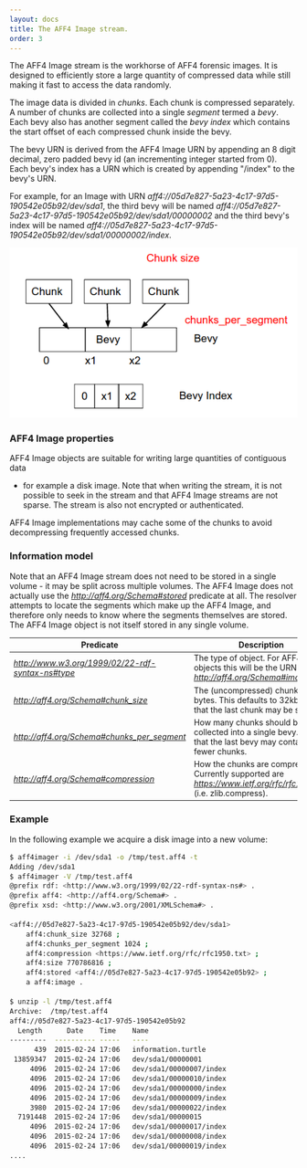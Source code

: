 ```yaml
---
layout: docs
title: The AFF4 Image stream.
order: 3
---
```


The AFF4 Image stream is the workhorse of AFF4 forensic images. It is designed
to efficiently store a large quantity of compressed data while still making it
fast to access the data randomly.

The image data is divided in *chunks*. Each chunk is compressed separately. A
number of chunks are collected into a single *segment* termed a *bevy*. Each
bevy also has another segment called the *bevy index* which contains the start
offset of each compressed chunk inside the bevy.

The bevy URN is derived from the AFF4 Image URN by appending an 8 digit decimal,
zero padded bevy id (an incrementing integer started from 0). Each bevy's index
has a URN which is created by appending "/index" to the bevy's URN.

For example, for an Image with URN
*aff4://05d7e827-5a23-4c17-97d5-190542e05b92/dev/sda1*, the third bevy will be
named *aff4://05d7e827-5a23-4c17-97d5-190542e05b92/dev/sda1/00000002* and the
third bevy's index will be named
*aff4://05d7e827-5a23-4c17-97d5-190542e05b92/dev/sda1/00000002/index*.

![The AFF4 Image format overview](/img/aff4_image.png "The AFF4 Image format overview")

### AFF4 Image properties

AFF4 Image objects are suitable for writing large quantities of contiguous data
- for example a disk image. Note that when writing the stream, it is not
possible to seek in the stream and that AFF4 Image streams are not sparse. The
stream is also not encrypted or authenticated.

AFF4 Image implementations may cache some of the chunks to avoid decompressing
frequently accessed chunks.

### Information model

Note that an AFF4 Image stream does not need to be stored in a single volume -
it may be split across multiple volumes. The AFF4 Image does not actually use
the *http://aff4.org/Schema#stored* predicate at all. The resolver attempts to
locate the segments which make up the AFF4 Image, and therefore only needs to
know where the segments themselves are stored. The AFF4 Image object is not
itself stored in any single volume.

| Predicate |  Description |
|-----------|--------------|
| *http://www.w3.org/1999/02/22-rdf-syntax-ns#type* | The type of object. For AFF4 Image objects this will be the URN *http://aff4.org/Schema#image* . |
| *http://aff4.org/Schema#chunk_size* | The (uncompressed) chunk size in bytes. This defaults to 32kb. Note that the last chunk may be shorter. |
| *http://aff4.org/Schema#chunks_per_segment* | How many chunks should be collected into a single bevy. Note that the last bevy may contain fewer chunks. |
| *http://aff4.org/Schema#compression* | How the chunks are compressed. Currently supported are *https://www.ietf.org/rfc/rfc1950.txt* (i.e. zlib.compress). |


### Example

In the following example we acquire a disk image into a new volume:

```sh
$ aff4imager -i /dev/sda1 -o /tmp/test.aff4 -t
Adding /dev/sda1
$ aff4imager -V /tmp/test.aff4
@prefix rdf: <http://www.w3.org/1999/02/22-rdf-syntax-ns#> .
@prefix aff4: <http://aff4.org/Schema#> .
@prefix xsd: <http://www.w3.org/2001/XMLSchema#> .

<aff4://05d7e827-5a23-4c17-97d5-190542e05b92/dev/sda1>
    aff4:chunk_size 32768 ;
    aff4:chunks_per_segment 1024 ;
    aff4:compression <https://www.ietf.org/rfc/rfc1950.txt> ;
    aff4:size 770786816 ;
    aff4:stored <aff4://05d7e827-5a23-4c17-97d5-190542e05b92> ;
    a aff4:image .

$ unzip -l /tmp/test.aff4
Archive:  /tmp/test.aff4
aff4://05d7e827-5a23-4c17-97d5-190542e05b92
  Length      Date    Time    Name
---------  ---------- -----   ----
      439  2015-02-24 17:06   information.turtle
 13859347  2015-02-24 17:06   dev/sda1/00000001
     4096  2015-02-24 17:06   dev/sda1/00000007/index
     4096  2015-02-24 17:06   dev/sda1/00000010/index
     4096  2015-02-24 17:06   dev/sda1/00000000/index
     4096  2015-02-24 17:06   dev/sda1/00000009/index
     3980  2015-02-24 17:06   dev/sda1/00000022/index
  7191448  2015-02-24 17:06   dev/sda1/00000015
     4096  2015-02-24 17:06   dev/sda1/00000017/index
     4096  2015-02-24 17:06   dev/sda1/00000008/index
     4096  2015-02-24 17:06   dev/sda1/00000019/index
....
```
